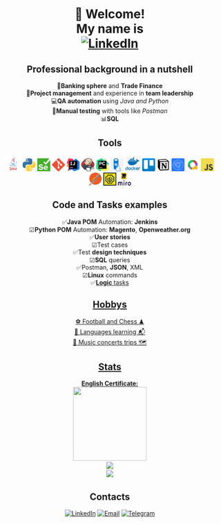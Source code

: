 <div align="center">
<h1>👋 Welcome!<br>
My name is<br>
<a href="https://www.linkedin.com/in/denis-prokofyev"><img src="https://img.shields.io/badge/Denis%20Prokofyev-blue?style=for-the-badge&logo=linkedin&logoColor=white" alt="LinkedIn"></a>
</h1>
</div>

<!--About me-->
<div align="center">

<h2>Professional <b>background</b> in a nutshell</h2>
   💼<b>Banking sphere</b> and <b>Trade Finance</b><br>
  🤝<b>Project management</b> and experience in <b>team leadership</b><br>
  💻<b>QA automation</b> using <i>Java and Python</i><br>
  📝<b>Manual testing</b> with tools like <i>Postman</i><br>
  📊<b>SQL</b><br>
<h2>Tools</h2>
<a href="https://www.java.com/"><img src="icons/java.png" width="35" height="35"></a>
<a href="https://www.python.org/"><img src="icons/python.png" width="30" height="30"></a>
<a href="https://www.selenium.dev/"><img src="icons/selenium.png" width="30" height="30"></a>
<a href="https://git-scm.com/"><img src="icons/git.png" width="30" height="30"></a>
<a href="https://www.jetbrains.com/ru-ru/idea/"><img src="icons/intellij.png" width="30" height="30"></a>
<a href="https://www.jenkins.io/"><img src="icons/jenkins.png" width="30" height="30"></a>
<a href="https://www.jetbrains.com/ru-ru/pycharm/"><img src="icons/pycharm.png" width="30" height="30"></a>
<a href="https://www.mysql.com/"><img src="icons/sql.png" width="30" height="30"></a>
<a href="https://www.docker.com/"><img src="icons/docker.png" width="35" height="35"></a>
<a href="https://trello.com/"><img src="icons/trello.png" width="30" height="30"></a>
<a href="https://www.notion.so/"><img src="icons/notion.png" width="30" height="30"></a>
<a href="https://developer.chrome.com/docs/devtools"><img src="icons/devtools.png" width="30" height="30"></a>
<a href="https://allurereport.org/"><img src="icons/allure.png" width="30" height="30"></a>
<a href="https://www.javascript.com/"><img src="icons/javascript.png" width="30" height="30"></a>
<a href="https://www.postman.com/"><img src="icons/postman.png" width="30" height="30"></a>
<a href="https://www.soapui.org/"><img src="icons/soap.png" width="30" height="30"></a>
<a href="https://miro.com/"><img src="icons/miro.png" width="30" height="30"></a>
  
<h2>Code and Tasks examples</h2>

   ✅<b>Java POM</b> Automation: <b>Jenkins</b><br>
   ☑<b>Python POM</b> Automation: <b>Magento</b>, <b>Openweather.org</b><br>
   ✅**User stories**<br>
   ☑Test cases<br>
   ✅Test **design techniques**<br>
   ☑**SQL** queries<br>
   ✅Postman, **JSON**, XML<br>
   ☑**Linux** commands<br>
   ✅<a href="https://github.com/DenisProkofyev/LogicTasks">**Logic** tasks

<div align="center">
<h2>Hobbys</h2>
   ⚽ Football and Chess ♟<br>
   📖 Languages learning 📬<br>
   🎸 Music concerts trips 🗺
</div>

</div>
<!--Stats-->
<div align="center">
<h2>Stats</h2>
  <p>
    <b>English Certificate:</b><br>
    <a href="https://www.efset.org/cert/baS3Yr"><img src="https://cdn.efset.org/efset-widget/img/certificate_83.png" width="170" height="170"></a><br>
    <img src="https://github-readme-stats.vercel.app/api?username=DenisProkofyev&show_icons=true&theme=catppuccin_mocha"><br>
    <a href="https://www.codewars.com/users/DenisProkofyev">
      <img src="https://www.codewars.com/users/DenisProkofyev/badges/small">
    </a>
  </p>
</div>

<!--
<p>![Denis Prokofyev's GitHub stats](https://github-readme-stats.vercel.app/api?username=DenisProkofyev&show_icons=true&theme=catppuccin_mocha)</p>

<p>![codewars](https://www.codewars.com/users/DenisProkofyev/badges/small)</p>-->

<div align="center">
<h2>Contacts</h2>
 <p>
   <a href="https://www.linkedin.com/in/denis-prokofyev"><img src="https://img.shields.io/badge/LinkedIn-blue?style=plastic&logo=linkedin&logoColor=white" alt="LinkedIn"></a> 
   <a href="mailto:denisprokofyev@gmail.com"><img src="https://img.shields.io/badge/Email-red?style=plastic&logo=Gmail&logoColor=white" alt="Email"></a> 
   <a href="https://t.me/DenisProkofyev"><img src="https://img.shields.io/badge/Telegram-blue?style=plastic&logo=telegram&logoColor=white" alt="Telegram"></a>
 </p>
</div>
<!--
Here are some ideas to get you started:
My revolves around:<br>
https://magento.softwaretestingboard.com/
- 🔭 I’m currently working on ...
- 🌱 I’m currently learning ...
- 👯 I’m looking to collaborate on ...
- 🤔 I’m looking for help with ...
- 💬 Ask me about ...
- 📫 How to reach me: ...
- 😄 Pronouns: ...
- ⚡ Fun fact: ...
-->
